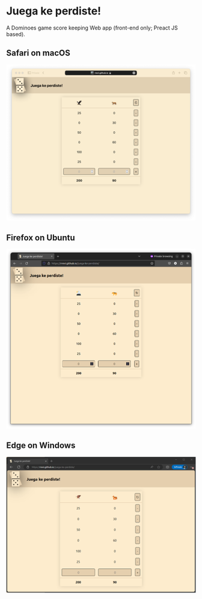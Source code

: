 # Juega ke perdiste!

A Dominoes game score keeping Web app (front-end only; Preact JS based).

## Safari on macOS
![Juega ke perdiste on Safari on macOS](./media/juega-ke-perdiste-on-macos-latest.png "Juega ke perdiste on Safari on macOS")

## Firefox on Ubuntu
![Juega ke perdiste on Firefox on Ubuntu](./media/juega-ke-perdiste-on-linux-latest.png "Juega ke perdiste on Firefox on Ubuntu")

## Edge on Windows
![Juega ke perdiste on Edge on Windows](./media/juega-ke-perdiste-on-windows-latest.png "Juega ke perdiste on Edge on Windows")